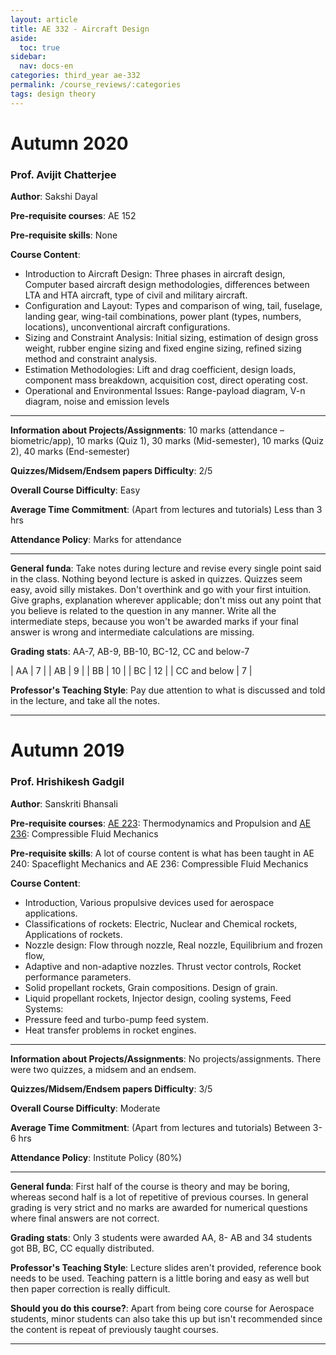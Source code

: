 ```yaml
---
layout: article
title: AE 332 - Aircraft Design
aside:
  toc: true
sidebar:
  nav: docs-en
categories: third_year ae-332
permalink: /course_reviews/:categories
tags: design theory
---
```


# Autumn 2020
### Prof. Avijit Chatterjee
**Author**: Sakshi Dayal

**Pre-requisite courses**: AE 152

**Pre-requisite skills**: None

**Course Content**:
- Introduction to Aircraft Design: Three phases in aircraft design, Computer based aircraft design methodologies, differences between LTA and HTA aircraft, type of civil and military aircraft.
- Configuration and Layout: Types and comparison of wing, tail, fuselage, landing gear, wing-tail combinations, power plant (types, numbers, locations), unconventional aircraft configurations.
- Sizing and Constraint Analysis: Initial sizing, estimation of design gross weight, rubber engine sizing and fixed engine sizing, refined sizing method and constraint analysis.
- Estimation Methodologies: Lift and drag coefficient, design loads, component mass breakdown, acquisition cost, direct operating cost.
- Operational and Environmental Issues: Range-payload diagram, V-n diagram, noise and emission levels

---

**Information about Projects/Assignments**: 10 marks (attendance – biometric/app), 10 marks (Quiz 1), 30 marks (Mid-semester), 10 marks (Quiz 2), 40 marks (End-semester)

**Quizzes/Midsem/Endsem papers Difficulty**: 2/5

**Overall Course Difficulty**: Easy

**Average Time Commitment**:
(Apart from lectures and tutorials)
Less than 3 hrs


**Attendance Policy**: Marks for attendance

---

**General funda**: Take notes during lecture and revise every single point said in the class. Nothing beyond lecture is asked in quizzes.
Quizzes seem easy, avoid silly mistakes. Don't overthink and go with your first intuition. Give graphs, explanation wherever applicable; don't miss out any point that you believe is related to the question in any manner. Write all the intermediate steps, because you won't be awarded marks if your final answer is wrong and intermediate calculations are missing.


**Grading stats**: AA-7, AB-9, BB-10, BC-12, CC and below-7


| AA | 7  |
| AB | 9  |
| BB | 10  |
| BC | 12 |
| CC and below | 7  |


**Professor's Teaching Style**: Pay due attention to what is discussed and told in the lecture, and take all the notes.

---


# Autumn 2019
### Prof. Hrishikesh Gadgil
**Author**: Sanskriti Bhansali

**Pre-requisite courses**: [AE 223](/course_reviews/second_year/ae-223.html): Thermodynamics and Propulsion and [AE 236](/course_reviews/second_year/ae-236.html): Compressible Fluid Mechanics

**Pre-requisite skills**: A lot of course content is what has been taught in AE 240: Spaceflight Mechanics and AE 236: Compressible Fluid Mechanics

**Course Content**:
* Introduction, Various propulsive devices used for aerospace applications.
* Classifications of rockets: Electric, Nuclear and Chemical rockets, Applications of
rockets.
* Nozzle design: Flow through nozzle, Real nozzle, Equilibrium and frozen flow,
* Adaptive and non-adaptive nozzles. Thrust vector controls, Rocket performance
parameters.
* Solid propellant rockets, Grain compositions. Design of grain.
* Liquid propellant rockets, Injector design, cooling systems, Feed Systems:
* Pressure feed and turbo-pump feed system.
* Heat transfer problems in rocket engines.

---

**Information about Projects/Assignments**: No projects/assignments. There were two quizzes, a midsem and an endsem.


**Quizzes/Midsem/Endsem papers Difficulty**: 3/5

**Overall Course Difficulty**: Moderate


**Average Time Commitment**:
(Apart from lectures and tutorials)
Between 3-6 hrs


**Attendance Policy**: Institute Policy (80%)

---

**General funda**: First half of the course is theory and may be boring, whereas second half is a lot of repetitive of previous courses. In general grading is very strict and no marks are awarded for numerical questions where final answers are not correct.

**Grading stats**: Only 3 students were awarded AA, 8- AB and 34 students got BB, BC, CC equally distributed.

**Professor's Teaching Style**: Lecture slides aren't provided, reference book needs to be used. Teaching pattern is a little boring and easy as well but then paper correction is really difficult.

**Should you do this course?**: Apart from being core course for Aerospace students, minor students can also take this up but isn't recommended since the content is repeat of previously taught courses.


---

